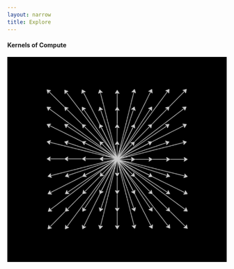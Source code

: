 ```yaml
---
layout: narrow
title: Explore
---
```

<h4>Kernels of Compute</h4>
<p><img style="background-color: black" src="/Assets/images/linear_algebra_portal.png">
</p>


<!--
    Propositional Logic in Logic Gates
    First Order Logic in Logic Gates
    Second Order Logic in Logic Gates
    Compute Kernels
    Tensors (generalisation of array, 0d tensors, shape)
    Tensor Operators
        unary operators (scalar addition, multiplicaiton, etc)
        binary operators (element-wise addition, multiplication, etc)
        reduce operators (sum, max, min, etc)
        movement operators (squeeze, unsqueeze, reduce, expand, )
-->